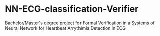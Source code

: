 # NN-ECG-classification-Verifier
Bachelor/Master's degree project for Formal Verification in a Systems of Neural Network for Heartbeat Arrythimia Detection in ECG 
